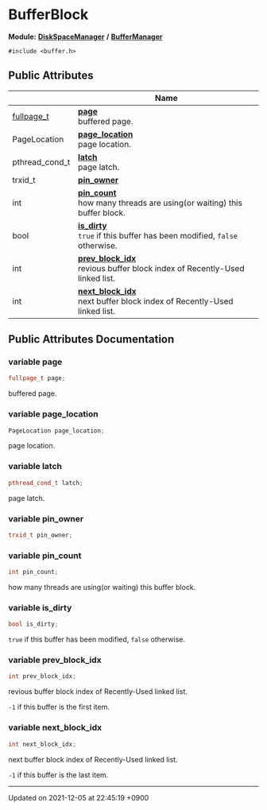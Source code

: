 

# BufferBlock

**Module:** **[DiskSpaceManager](/Modules/DiskSpaceManager)** **/** **[BufferManager](/Modules/BufferManager)**






`#include <buffer.h>`

## Public Attributes

|                | Name           |
| -------------- | -------------- |
| <a href="/Modules/DiskSpaceManager#typedef-fullpage-t">fullpage_t</a> | **[page](/Classes/BufferBlock#variable-page)** <br>buffered page.  |
| PageLocation | **[page_location](/Classes/BufferBlock#variable-page_location)** <br>page location.  |
| pthread_cond_t | **[latch](/Classes/BufferBlock#variable-latch)** <br>page latch.  |
| trxid_t | **[pin_owner](/Classes/BufferBlock#variable-pin_owner)**  |
| int | **[pin_count](/Classes/BufferBlock#variable-pin_count)** <br>how many threads are using(or waiting) this buffer block.  |
| bool | **[is_dirty](/Classes/BufferBlock#variable-is_dirty)** <br><code>true</code> if this buffer has been modified, <code>false</code> otherwise.  |
| int | **[prev_block_idx](/Classes/BufferBlock#variable-prev_block_idx)** <br>revious buffer block index of Recently-Used linked list.  |
| int | **[next_block_idx](/Classes/BufferBlock#variable-next_block_idx)** <br>next buffer block index of Recently-Used linked list.  |

## Public Attributes Documentation

### variable page

```cpp
fullpage_t page;
```

buffered page. 

### variable page_location

```cpp
PageLocation page_location;
```

page location. 

### variable latch

```cpp
pthread_cond_t latch;
```

page latch. 

### variable pin_owner

```cpp
trxid_t pin_owner;
```


### variable pin_count

```cpp
int pin_count;
```

how many threads are using(or waiting) this buffer block. 

### variable is_dirty

```cpp
bool is_dirty;
```

<code>true</code> if this buffer has been modified, <code>false</code> otherwise. 

### variable prev_block_idx

```cpp
int prev_block_idx;
```

revious buffer block index of Recently-Used linked list. 

<code>-1</code> if this buffer is the first item. 


### variable next_block_idx

```cpp
int next_block_idx;
```

next buffer block index of Recently-Used linked list. 

<code>-1</code> if this buffer is the last item. 


-------------------------------

Updated on 2021-12-05 at 22:45:19 +0900